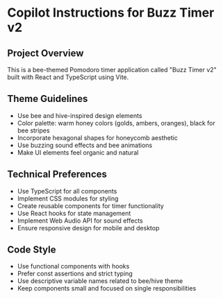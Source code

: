 # Copilot Instructions for Buzz Timer v2

<!-- Use this file to provide workspace-specific custom instructions to Copilot. For more details, visit https://code.visualstudio.com/docs/copilot/copilot-customization#_use-a-githubcopilotinstructionsmd-file -->

## Project Overview
This is a bee-themed Pomodoro timer application called "Buzz Timer v2" built with React and TypeScript using Vite.

## Theme Guidelines
- Use bee and hive-inspired design elements
- Color palette: warm honey colors (golds, ambers, oranges), black for bee stripes
- Incorporate hexagonal shapes for honeycomb aesthetic
- Use buzzing sound effects and bee animations
- Make UI elements feel organic and natural

## Technical Preferences
- Use TypeScript for all components
- Implement CSS modules for styling
- Create reusable components for timer functionality
- Use React hooks for state management
- Implement Web Audio API for sound effects
- Ensure responsive design for mobile and desktop

## Code Style
- Use functional components with hooks
- Prefer const assertions and strict typing
- Use descriptive variable names related to bee/hive theme
- Keep components small and focused on single responsibilities

